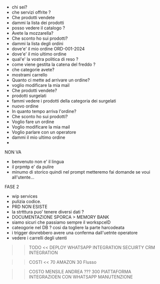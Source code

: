 - chi sei?
- che servizi offrite ?
- Che prodotti vendete
- dammi la lista dei prodotti
- posso vedere il catalogo ?
- Avete la mozzarella?
- Che sconto ho sui prodotti?
- dammi la lista degli ordini
- dove'e' il mio ordine ORD-001-2024
- dove'e' il mio ultimo ordine
- qual'e' la vostra politica di reso ?
- come viene gestita la catena del freddo ?
- che categorie avete?
- mostrami carrello
- Quanto ci mette ad arrivare un ordine?
- voglio modificare la mia mail
- Che prodotti vendete?
- prodotti surgelati
- fammi vedere i prodotti della categoria dei surgelati
- nuovo ordine
- In quanto tempo arriva l'ordine?
- Che sconto ho sui prodotti?
- Voglio fare un ordine
- Voglio modificare la mia mail
- Voglio parlare con un operatore
- dammi il mio ultimo ordine
-

NON VA

- benvenuto non e' il lingua
- il prpmtp e' da pulire
- minumo di storico quindi nel prompt metteremo fai domande se voui all'utente...

FASE 2

- wip services
- pulizia codice.
- PRD NON ESISTE
- la strtttura puo' tenere diversi dati ?
- DOCUMENTAZIONE SPORCA > MEMORY BANK
- siamo sicuri che passiamo sempre il workspceID
- cateogorie nel DB ? cosi da togliere la parte harcodeata
- i trigger dovrebbero avere una conferma dall'uetnte operatore
- vedere i carrelli degli utenti

> > TODO <<
> > DEPLOY
> > WHATSAPP INTEGRATION
> > SECUIRTY
> > CRM INTEGRATION

> > COSTI <<
> > 70 AMAZON
> > 30 Flusso

> > COSTO MENSILE ANDREA ??? 300
> > PIATTAFORMA
> > INTEGRAZIOEN CON WHATSAPP
> > MANUTENZIONE
